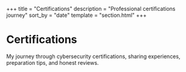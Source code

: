 +++
title = "Certifications"
description = "Professional certifications journey"
sort_by = "date"
template = "section.html"
+++

# Certifications

My journey through cybersecurity certifications, sharing experiences, preparation tips, and honest reviews.
